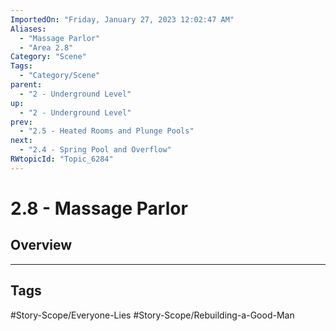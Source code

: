 ```yaml
---
ImportedOn: "Friday, January 27, 2023 12:02:47 AM"
Aliases:
  - "Massage Parlor"
  - "Area 2.8"
Category: "Scene"
Tags:
  - "Category/Scene"
parent:
  - "2 - Underground Level"
up:
  - "2 - Underground Level"
prev:
  - "2.5 - Heated Rooms and Plunge Pools"
next:
  - "2.4 - Spring Pool and Overflow"
RWtopicId: "Topic_6284"
---
```

# 2.8 - Massage Parlor
## Overview

---
## Tags
#Story-Scope/Everyone-Lies #Story-Scope/Rebuilding-a-Good-Man

